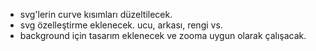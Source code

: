 - svg'lerin curve kısımları düzeltilecek.
- svg özelleştirme eklenecek. ucu, arkası, rengi vs.
- background için tasarım eklenecek ve zooma uygun olarak çalışacak.
